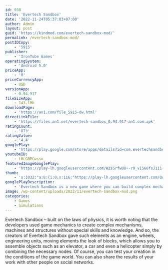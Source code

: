 ```yaml
---
id: 938
title: 'Evertech Sandbox'
date: '2022-11-24T05:37:03+07:00'
author: Admin
layout: post
guid: 'https://kindmod.com/evertech-sandbox-mod/'
permalink: /evertech-sandbox-mod/
postIDCopy:
    - '5915'
publisher:
    - 'IronTube Games'
operatingSystem:
    - 'Android 5.0'
priceApp:
    - '0'
priceCurrencyApp:
    - USD
versionApp:
    - 0.94.917
fileSizeApp:
    - 143.1Mb
downloadPage:
    - 'https://an1.com/file_5915-dw.html'
directLinkFile:
    - 'https://files.an1.net/evertech-sandbox_0.94.917-an1.com.apk'
ratingCount:
    - '873'
ratingValue:
    - '4.4'
googlePlay:
    - 'https://play.google.com/store/apps/details?id=com.evertechsandbox'
youtubeID:
    - t0LGBPCwsso
featuredImageGooglePlay:
    - 'https://play-lh.googleusercontent.com/W2sSrfwU8--r9_vI566fsJ1I1-2j7pqlNwyQtEvrlenXlROb-Cik3TaPfSOBoVLI4o4'
thumb:
    - 's:1032:"a:8:{i:0;s:116:"https://play-lh.googleusercontent.com/QdAUQ3Ksoc7NFmjfHaj6NeA6V8DCJ2_Ok4bmaBsc32Q1cuC07kz0FwHYUkjvv5hDYb8Y=w526-h296";i:1;s:115:"https://play-lh.googleusercontent.com/mCB0Zd6rjBOJkvt3ir-2w14deSD8Mb9S90lfHi2MuIHCDKZhDv_RK5ysICvuWcucdBs=w526-h296";i:2;s:115:"https://play-lh.googleusercontent.com/FBhmMj2JHxA7EB7HyLXyv51r__AmJ2zyEAvx3ycwwRrxQ5VI_vNTxJHDM1qdEgzm_2s=w526-h296";i:3;s:116:"https://play-lh.googleusercontent.com/D1DKuvjrhv0UL1_SOuBMppnO-En-apowH1oNbh0eq8cMJOEgemD3iyD62v3N9G5xOlm4=w526-h296";i:4;s:115:"https://play-lh.googleusercontent.com/LIU_SOpRfkfKxfKPhdVpC4vk6s0rVJrrDwfeFbEnsDxzFs9O5iZPlAQtoFPD3UbpfI8=w526-h296";i:5;s:114:"https://play-lh.googleusercontent.com/qeCCm-vl9aD_DVwqMlvulHP1psDsJkXDTXjwHc7Upx8SJ1TGPyOwtw31KPC7HNQzKA=w526-h296";i:6;s:116:"https://play-lh.googleusercontent.com/iH41J1pooZ8Dr6e3hI0gZPA9DLNIm8pCaut4B12KkQtaqVSxfAJRPlhZyj5kzbBJeH-u=w526-h296";i:7;s:115:"https://play-lh.googleusercontent.com/V_61UutMHw_sO72iI5dt3BM6xuMq33cKNU7_WgQ0q4X5YI8C5m3Uq0EsgdvKPQeXgAI=w526-h296";}";'
googlePlayDescription:
    - 'Evertech Sandbox is a new game where you can build complex mechanisms from basic blocks. There are a lot of items in your inventory, such as engine, thrusters, wheels, paint tool, connection tool, diffrent blocks. Take them and create something that moves. You can build vehicles, elevators, trains, robots.. You can save your work and share it with others.. Download Evertech Sandbox and create something crazy. We are looking forward to see what you will create in this game. And we are constantly adding new items and features.'
image: /wp-content/uploads/2022/11/evertech-sandbox-mod.png
categories:
    - Games
    - Simulations
---
```


Evertech Sandbox – built on the laws of physics, it is worth noting that the developers used game mechanics to create complex mechanisms, machines and structures without special skills and knowledge. And so, the creators of Evertech Sandbox gave such elements as an engine, wheels, engineering units, moving elements the look of blocks, which allows you to assemble objects such as an elevator, a car and even a helicopter simply by combining the necessary nodes. Of course, you can test your creation in the conditions of the game world. You can also share the results of your work with other people on social networks.